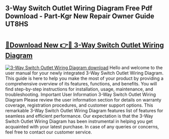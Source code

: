 ## 3-Way Switch Outlet Wiring Diagram Free Pdf Download - Part-Kgr New Repair Owner Guide UT8HS

# <h2><a href="http://dfsv4h.blite.top/?on=3-Way+Switch+Outlet+Wiring+Diagram">🔗Download New 👉🔴 3-Way Switch Outlet Wiring Diagram</a></h2>

[![3-Way Switch Outlet Wiring Diagram download](https://i.imgur.com/lujVjoI.png)](http://dfsv4h.blite.top/?on=3-Way+Switch+Outlet+Wiring+Diagram)
Hello and welcome to the user manual for your newly integrated 3-Way Switch Outlet Wiring Diagram. This guide is here to help you make the most of your product by providing a comprehensive overview of its features, functions, and benefits. You will find step-by-step instructions for installation, usage, maintenance, and troubleshooting. Important User Information 3-Way Switch Outlet Wiring Diagram Please review the user information section for details on warranty coverage, registration procedures, and customer support options. This remarkable 3-Way Switch Outlet Wiring Diagram features list of features for seamless and efficient performance. Our expectation is that the 3-Way Switch Outlet Wiring Diagram has been instrumental in helping you get acquainted with your latest purchase. In case of any queries or concerns, feel free to contact our customer service.
